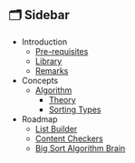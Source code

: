 ## 🗂️ Sidebar

- Introduction
  - [Pre-requisites](https://github.com/pin3dev/42_Cursus/blob/main/tutorial/PushSwap/EN/docs/home.md/#requisites)
  - [Library](https://github.com/pin3dev/42_Cursus/blob/main/tutorial/PushSwap/EN/docs/home.md/#library)
  - [Remarks](https://github.com/pin3dev/42_Cursus/blob/main/tutorial/PushSwap/EN/docs/remarks.md)
- Concepts
    -  [Algorithm](https://github.com/pin3dev/42_Cursus/blob/main/tutorial/PushSwap/EN/docs/concepts.md/#algo)
        -  [Theory](https://github.com/pin3dev/42_Cursus/blob/main/tutorial/PushSwap/EN/docs/concepts.md/#theory)
        -  [Sorting Types](https://github.com/pin3dev/42_Cursus/blob/main/tutorial/PushSwap/EN/docs/concepts.md/#sorting)
-  Roadmap  
    -  [List Builder](https://github.com/pin3dev/42_Cursus/blob/main/tutorial/PushSwap/EN/docs/roadmap.md/#builder)
    -  [Content Checkers](https://github.com/pin3dev/42_Cursus/blob/main/tutorial/PushSwap/EN/docs/roadmap.md/#checkers)
    -  [Big Sort Algorithm Brain](https://github.com/pin3dev/42_Cursus/blob/main/tutorial/PushSwap/EN/docs/roadmap.md/#brain)
